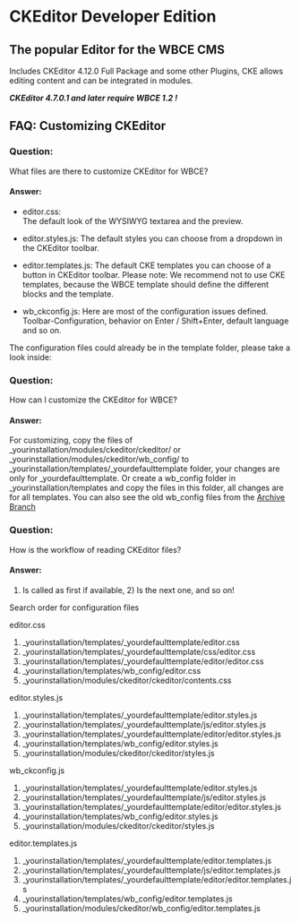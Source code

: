 # CKEditor Developer Edition

## The popular Editor for the WBCE CMS
Includes CKEditor 4.12.0 Full Package and some other Plugins, CKE allows editing content and can be integrated in modules.

***CKEditor 4.7.0.1 and later require WBCE 1.2 !***


## FAQ: Customizing CKEditor

### Question:

What files are there to customize CKEditor for WBCE?

#### Answer:

+ editor.css:	
The default look of the WYSIWYG textarea and the preview.

+ editor.styles.js:
The default styles you can choose from a dropdown in the CKEditor toolbar.

+ editor.templates.js:
The default CKE templates you can choose of a button in CKEditor toolbar.
Please note: We recommend not to use CKE templates, because the WBCE template should define the different blocks and the template.

+ wb_ckconfig.js:
Here are most of the configuration issues defined.
Toolbar-Configuration, behavior on Enter / Shift+Enter, default language and so on.

The configuration files could already be in the template folder, please take a look inside:

### Question:

How can I customize the CKEditor for WBCE?

#### Answer:

For customizing, copy the files of _yourinstallation/modules/ckeditor/ckeditor/ or _yourinstallation/modules/ckeditor/wb_config/ to _yourinstallation/templates/_yourdefaulttemplate folder, your changes are only for _yourdefaulttemplate. 
Or create a wb_config folder in _yourinstallation/templates and copy the files in this folder, all changes are for all templates.
You can also see the old wb_config files from the [Archive Branch](https://github.com/Colinax/CKEditor/tree/archive/wb_config)

### Question:

How is the workflow of reading CKEditor files?

#### Answer:

1) Is called as first if available, 2) Is the next one, and so on!

Search order for configuration files 

editor.css

1) _yourinstallation/templates/_yourdefaulttemplate/editor.css
2) _yourinstallation/templates/_yourdefaulttemplate/css/editor.css
3) _yourinstallation/templates/_yourdefaulttemplate/editor/editor.css
4) _yourinstallation/templates/wb_config/editor.css
5) _yourinstallation/modules/ckeditor/ckeditor/contents.css

editor.styles.js

1) _yourinstallation/templates/_yourdefaulttemplate/editor.styles.js
2) _yourinstallation/templates/_yourdefaulttemplate/js/editor.styles.js
3) _yourinstallation/templates/_yourdefaulttemplate/editor/editor.styles.js
4) _yourinstallation/templates/wb_config/editor.styles.js
5) _yourinstallation/modules/ckeditor/ckeditor/styles.js

wb_ckconfig.js

1) _yourinstallation/templates/_yourdefaulttemplate/editor.styles.js
2) _yourinstallation/templates/_yourdefaulttemplate/js/editor.styles.js
3) _yourinstallation/templates/_yourdefaulttemplate/editor/editor.styles.js
4) _yourinstallation/templates/wb_config/editor.styles.js
5) _yourinstallation/modules/ckeditor/ckeditor/styles.js

editor.templates.js

1) _yourinstallation/templates/_yourdefaulttemplate/editor.templates.js
2) _yourinstallation/templates/_yourdefaulttemplate/js/editor.templates.js
3) _yourinstallation/templates/_yourdefaulttemplate/editor/editor.templates.js
4) _yourinstallation/templates/wb_config/editor.templates.js
5) _yourinstallation/modules/ckeditor/wb_config/editor.templates.js